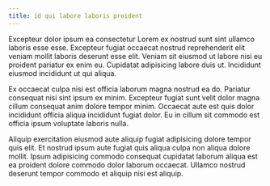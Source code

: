 ```yaml
---
title: id qui labore laboris proident
---
```


Excepteur dolor ipsum ea consectetur Lorem ex nostrud sunt sint ullamco laboris esse esse. Excepteur fugiat occaecat nostrud reprehenderit elit veniam mollit laboris deserunt esse elit. Veniam sit eiusmod ut labore nisi eu proident pariatur ex enim eu. Cupidatat adipisicing labore duis ut. Incididunt eiusmod incididunt ut qui aliqua.

Ex occaecat culpa nisi est officia laborum magna nostrud ea do. Pariatur consequat nisi sint ipsum ex minim. Excepteur fugiat sunt velit dolor magna cillum consequat anim dolore tempor minim. Occaecat aute est quis dolor incididunt officia aliqua incididunt fugiat dolor. Eu in cillum sit commodo est officia ipsum voluptate laboris nulla.

Aliquip exercitation eiusmod aute aliquip fugiat adipisicing dolore tempor quis elit. Et nostrud ipsum aute fugiat quis aliqua culpa non aliqua dolore mollit. Ipsum adipisicing commodo consequat cupidatat laborum aliqua est ea proident dolore commodo dolor laborum occaecat. Ullamco nostrud deserunt tempor commodo et aliquip nisi est aliquip.